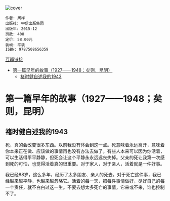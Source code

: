 ![cover](https://img1.doubanio.com/view/subject/s/public/s28340158.jpg)

    作者: 周桦
    出版社: 中信出版集团
    出版年: 2015-12
    页数: 408
    定价: 58.00元
    装帧: 平装
    ISBN: 9787508656359

[豆瓣链接](https://book.douban.com/subject/26664352/)

- [第一篇早年的故事（1927——1948；矣则，昆明）](#第一篇早年的故事19271948矣则昆明)
  - [褚时健自述我的1943](#褚时健自述我的1943)

# 第一篇早年的故事（1927——1948；矣则，昆明）
## 褚时健自述我的1943
死，真的会改变很多东西。以前我没有体会到这一点。死意味着永远离开，意味着你本来正在做、应该做的事情再也没有办法去做了。有些人本来可以因为你活着，可以生活得平平静静，但死会让这个平静永永远远丧失掉。父亲的死让我第一次感到死的可怕，也觉得活着真的很重要。对于家人，对于亲人，活着就是一件好事。

我已经88岁，这么多年，经历了太多朋友、亲人的死去。对于死亡这件事，我已经越来越平静，也越来越忽略它。活着的每一天，把每件事情做好，尽好自己的每一个责任，就不白白过这一生。不要去想太多死亡的事情，它来或不来，谁也控制不了。






















































































